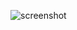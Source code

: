 ![screenshot](https://user-images.githubusercontent.com/32965223/224516569-cae25506-006a-4709-a0bd-7e8505245f0d.png)
